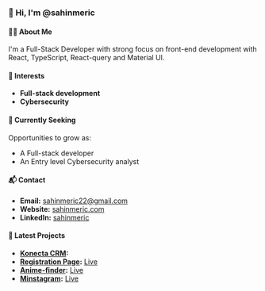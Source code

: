 ### 👋 Hi, I'm @sahinmeric

#### 🧑‍💻 About Me
I'm a Full-Stack Developer with strong focus on front-end development with React, TypeScript, React-query and Material UI.

#### 🎯 Interests
- **Full-stack development**
- **Cybersecurity**

#### 🌱 Currently Seeking
Opportunities to grow as:
- A Full-stack developer
- An Entry level Cybersecurity analyst
  
#### 📬 Contact
- **Email:** sahinmeric22@gmail.com
- **Website:** [sahinmeric.com](https://www.sahinmeric.com)
- **LinkedIn:** [sahinmeric](https://linkedin.com/in/sahinmeric)

#### 🚀 Latest Projects
- **[Konecta CRM](https://github.com/sahinmeric/konecta-crm-app):** 
- **[Registration Page](https://github.com/sahinmeric/register_page):** [Live](https://celebrated-bubblegum-b0c618.netlify.app/register)
- **[Anime-finder](https://github.com/sahinmeric/anime-finder):** [Live](https://anime-finder-tan.vercel.app/)
- **[Minstagram](https://github.com/sahinmeric/minstagram):** [Live](https://minstagram1.web.app/)

